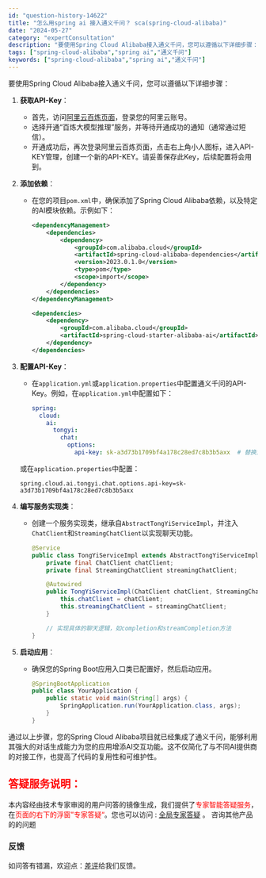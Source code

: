 ```yaml
---
id: "question-history-14622"
title: "怎么用spring ai 接入通义千问？ sca(spring-cloud-alibaba)"
date: "2024-05-27"
category: "expertConsultation"
description: "要使用Spring Cloud Alibaba接入通义千问，您可以遵循以下详细步骤：1. **获取API-Key**：   - 首先，访问[阿里云百炼页面](https://www.aliyun.com/product/bailian)，登录您的阿里云账号。   - 选择开通“百炼大模型推理”服务，"
tags: ["spring-cloud-alibaba","spring ai","通义千问"]
keywords: ["spring-cloud-alibaba","spring ai","通义千问"]
---
```


要使用Spring Cloud Alibaba接入通义千问，您可以遵循以下详细步骤：

1. **获取API-Key**：
   - 首先，访问[阿里云百炼页面](https://www.aliyun.com/product/bailian)，登录您的阿里云账号。
   - 选择开通“百炼大模型推理”服务，并等待开通成功的通知（通常通过短信）。
   - 开通成功后，再次登录阿里云百炼页面，点击右上角小人图标，进入API-KEY管理，创建一个新的API-KEY。请妥善保存此Key，后续配置将会用到。

2. **添加依赖**：
   - 在您的项目`pom.xml`中，确保添加了Spring Cloud Alibaba依赖，以及特定的AI模块依赖。示例如下：
     ```xml
     <dependencyManagement>
         <dependencies>
             <dependency>
                 <groupId>com.alibaba.cloud</groupId>
                 <artifactId>spring-cloud-alibaba-dependencies</artifactId>
                 <version>2023.0.1.0</version>
                 <type>pom</type>
                 <scope>import</scope>
             </dependency>
         </dependencies>
     </dependencyManagement>

     <dependencies>
         <dependency>
             <groupId>com.alibaba.cloud</groupId>
             <artifactId>spring-cloud-starter-alibaba-ai</artifactId>
         </dependency>
     </dependencies>
     ```

3. **配置API-Key**：
   - 在`application.yml`或`application.properties`中配置通义千问的API-Key。例如，在`application.yml`中配置如下：
     ```yaml
     spring:
       cloud:
         ai:
           tongyi:
             chat:
               options:
                 api-key: sk-a3d73b1709bf4a178c28ed7c8b3b5axx  # 替换为您的实际API-KEY
     ```
   或在`application.properties`中配置：
     ```
     spring.cloud.ai.tongyi.chat.options.api-key=sk-a3d73b1709bf4a178c28ed7c8b3b5axx
     ```

4. **编写服务实现类**：
   - 创建一个服务实现类，继承自`AbstractTongYiServiceImpl`，并注入`ChatClient`和`StreamingChatClient`以实现聊天功能。
     ```java
     @Service
     public class TongYiServiceImpl extends AbstractTongYiServiceImpl {
         private final ChatClient chatClient;
         private final StreamingChatClient streamingChatClient;

         @Autowired
         public TongYiServiceImpl(ChatClient chatClient, StreamingChatClient streamingChatClient) {
             this.chatClient = chatClient;
             this.streamingChatClient = streamingChatClient;
         }

         // 实现具体的聊天逻辑，如completion和streamCompletion方法
     }
     ```

5. **启动应用**：
   - 确保您的Spring Boot应用入口类已配置好，然后启动应用。
     ```java
     @SpringBootApplication
     public class YourApplication {
         public static void main(String[] args) {
             SpringApplication.run(YourApplication.class, args);
         }
     }
     ```

通过以上步骤，您的Spring Cloud Alibaba项目就已经集成了通义千问，能够利用其强大的对话生成能力为您的应用增添AI交互功能。这不仅简化了与不同AI提供商的对接工作，也提高了代码的复用性和可维护性。
## <font color="#FF0000">答疑服务说明：</font> 

本内容经由技术专家审阅的用户问答的镜像生成，我们提供了<font color="#FF0000">专家智能答疑服务</font>，在<font color="#FF0000">页面的右下的浮窗”专家答疑“</font>。您也可以访问 : [全局专家答疑](https://opensource.alibaba.com/chatBot) 。 咨询其他产品的的问题

### 反馈
如问答有错漏，欢迎点：[差评](https://ai.nacos.io/user/feedbackByEnhancerGradePOJOID?enhancerGradePOJOId=14623)给我们反馈。
